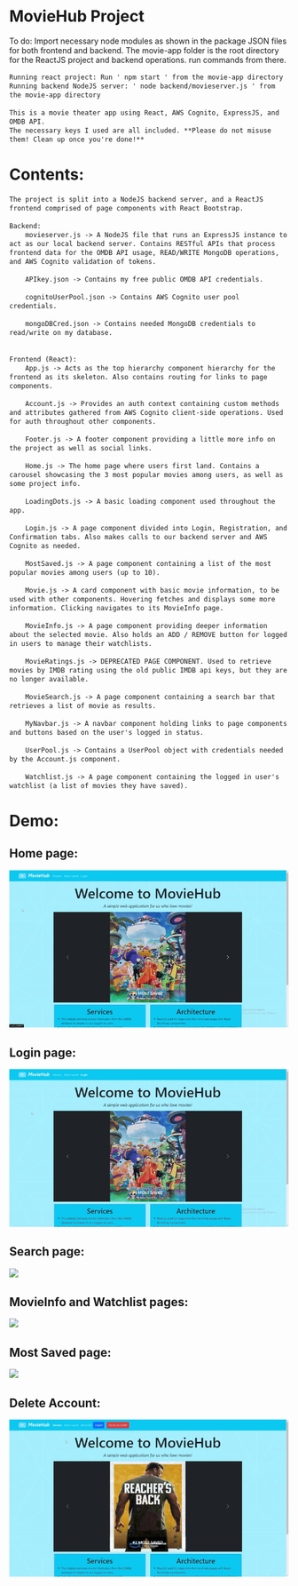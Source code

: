 # MovieHub Project

To do:
    Import necessary node modules as shown in the package JSON files for both frontend and backend.
    The movie-app folder is the root directory for the ReactJS project and backend operations. run commands from there.
    
    Running react project: Run ' npm start ' from the movie-app directory
    Running backend NodeJS server: ' node backend/movieserver.js ' from the movie-app directory 

    This is a movie theater app using React, AWS Cognito, ExpressJS, and OMDB API.
    The necessary keys I used are all included. **Please do not misuse them! Clean up once you're done!**

# Contents: 
    The project is split into a NodeJS backend server, and a ReactJS frontend comprised of page components with React Bootstrap.

    Backend:
        movieserver.js -> A NodeJS file that runs an ExpressJS instance to act as our local backend server. Contains RESTful APIs that process frontend data for the OMDB API usage, READ/WRITE MongoDB operations, and AWS Cognito validation of tokens.
        
        APIkey.json -> Contains my free public OMDB API credentials.
        
        cognitoUserPool.json -> Contains AWS Cognito user pool credentials.
        
        mongoDBCred.json -> Contains needed MongoDB credentials to read/write on my database.


    Frontend (React):
        App.js -> Acts as the top hierarchy component hierarchy for the frontend as its skeleton. Also contains routing for links to page components.
        
        Account.js -> Provides an auth context containing custom methods and attributes gathered from AWS Cognito client-side operations. Used for auth throughout other components.
        
        Footer.js -> A footer component providing a little more info on the project as well as social links.
        
        Home.js -> The home page where users first land. Contains a carousel showcasing the 3 most popular movies among users, as well as some project info.
        
        LoadingDots.js -> A basic loading component used throughout the app.
        
        Login.js -> A page component divided into Login, Registration, and Confirmation tabs. Also makes calls to our backend server and AWS Cognito as needed.
        
        MostSaved.js -> A page component containing a list of the most popular movies among users (up to 10).
        
        Movie.js -> A card component with basic movie information, to be used with other components. Hovering fetches and displays some more information. Clicking navigates to its MovieInfo page.
        
        MovieInfo.js -> A page component providing deeper information about the selected movie. Also holds an ADD / REMOVE button for logged in users to manage their watchlists.
        
        MovieRatings.js -> DEPRECATED PAGE COMPONENT. Used to retrieve movies by IMDB rating using the old public IMDB api keys, but they are no longer available.
        
        MovieSearch.js -> A page component containing a search bar that retrieves a list of movie as results.

        MyNavbar.js -> A navbar component holding links to page components and buttons based on the user's logged in status.
        
        UserPool.js -> Contains a UserPool object with credentials needed by the Account.js component.
        
        Watchlist.js -> A page component containing the logged in user's watchlist (a list of movies they have saved).

# Demo: 
## Home page:
<img src="MovieHub gifs/Home gif.gif"/> 
    
## Login page:
<img src="MovieHub gifs/Login gif.gif"/> 
    
## Search page:
<img src="MovieHub gifs/Search gif.gif"/> 
    
## MovieInfo and Watchlist pages:
<img src="MovieHub gifs/MovieInfo and Watchlist gif.gif"/> 
    
## Most Saved page:
<img src="MovieHub gifs/Most Saved gif.gif"/> 
    
## Delete Account:
<img src="MovieHub gifs/Delete Account gif.gif"/> 


